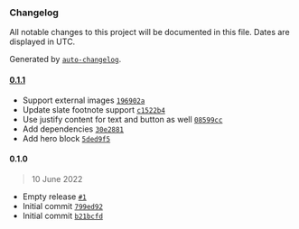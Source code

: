 ### Changelog

All notable changes to this project will be documented in this file. Dates are displayed in UTC.

Generated by [`auto-changelog`](https://github.com/CookPete/auto-changelog).

#### [0.1.1](https://github.com/eea/volto-hero-block/compare/0.1.0...0.1.1)

- Support external images [`196902a`](https://github.com/eea/volto-hero-block/commit/196902ac0214cefb8a4bdc643f0424bc7c318282)
- Update slate footnote support [`c1522b4`](https://github.com/eea/volto-hero-block/commit/c1522b4164dbe6de01771d211d7e0bf3009f44d4)
- Use justify content for text and button as well [`08599cc`](https://github.com/eea/volto-hero-block/commit/08599cc45546d9b349128c4f8ce9c01318385811)
- Add dependencies [`30e2881`](https://github.com/eea/volto-hero-block/commit/30e2881a2a97a899e7f4cc614a0405c300ac6fee)
- Add hero block [`5ded9f5`](https://github.com/eea/volto-hero-block/commit/5ded9f5029de8b756cecef389e9546d7b3f49d11)

#### 0.1.0

> 10 June 2022

- Empty release [`#1`](https://github.com/eea/volto-hero-block/pull/1)
- Initial commit [`799ed92`](https://github.com/eea/volto-hero-block/commit/799ed92e506b9b0faded334c019f4a8ffc4b8d43)
- Initial commit [`b21bcfd`](https://github.com/eea/volto-hero-block/commit/b21bcfd42c775acc84179272fac0d6ecaad71430)
